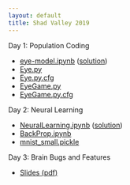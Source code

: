 ```yaml
---
layout: default
title: Shad Valley 2019
---
```


Day 1: Population Coding
- [eye-model.ipynb](https://www.dropbox.com/s/8vpultqd03j65uc/eye-model.ipynb?dl=0) ([solution](https://www.dropbox.com/s/m4pswkdg26fm9mc/eye-model-solution.ipynb?dl=0))
- [Eye.py](https://www.dropbox.com/s/z1orwa21p6elfmh/Eye.py?dl=0)
- [Eye.py.cfg](https://www.dropbox.com/s/5511ropifaqrgwj/Eye.py.cfg?dl=0)
- [EyeGame.py](https://www.dropbox.com/s/071mn0jyiva0nww/EyeGame.py?dl=0)
- [EyeGame.py.cfg](https://www.dropbox.com/s/i6bzgn8f7id19p2/EyeGame.py.cfg?dl=0)

Day 2: Neural Learning
- [NeuralLearning.ipynb](https://www.dropbox.com/s/8a00ks74ulyd43z/NeuralLearning.ipynb?dl=0) ([solution](https://www.dropbox.com/s/dnljrhkfur2awnq/NeuralLearning_solution.ipynb?dl=0))
- [BackProp.ipynb](https://www.dropbox.com/s/g7vvhttjpqie7cq/BackProp.ipynb?dl=0)
- [mnist_small.pickle](https://www.dropbox.com/s/1bykk61nz06i2ub/mnist_small.pickle?dl=0)

Day 3: Brain Bugs and Features
- [Slides (pdf)](https://www.dropbox.com/s/p0zipdibhbys8rz/bugs_and_features_2019.pdf?dl=0)